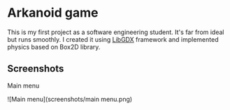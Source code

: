 # Arkanoid game
This is my first project as a software engineering student. It's far from ideal but runs smoothly. I created it using [LibGDX](https://libgdx.com/) framework and implemented physics based on Box2D library.
## Screenshots

Main menu

![Main menu](screenshots/main menu.png)
